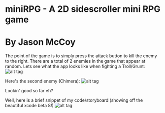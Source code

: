 # miniRPG - A 2D sidescroller mini RPG game
# By Jason McCoy

The point of the game is to simply press the attack button to kill the enemy to the right. There are a total of 2 enemies in the game that appear at random.
Lets see what the app looks like when fighting a Troll/Grunt:
![alt tag](http://mccoygames.com/wp-content/uploads/2016/06/Screen-Shot-2016-06-17-at-11.20.52-AM.png)

Here's the second enemy (Chimera):
![alt tag](http://mccoygames.com/wp-content/uploads/2016/06/Screen-Shot-2016-06-17-at-11.20.28-AM.png)


Lookin' good so far eh?

Well, here is a brief snippet of my code/storyboard (showing off the beautiful xcode beta 8!)
![alt tag](http://mccoygames.com/wp-content/uploads/2016/06/Screen-Shot-2016-06-17-at-11.22.09-AM.png)
